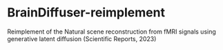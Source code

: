 # BrainDiffuser-reimplement
Reimplement of the Natural scene reconstruction from fMRI signals using generative latent diffusion (Scientific Reports, 2023)
